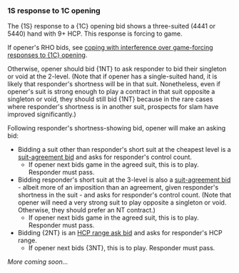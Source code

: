 ### <a name="1S_response_to_1C_opening"> 1S response to 1C opening

The {1S} response to a {1C} opening bid shows a three-suited (4441 or 5440) hand with 9+ HCP. This response is forcing to game.

If opener's RHO bids, see [coping with interference over game-forcing responses to {1C} opening](#-coping-with-interference-over-game-forcing-responses-to-1c-opening).

Otherwise, opener should bid {1NT} to ask responder to bid their singleton or void at the 2-level. (Note that if opener has a single-suited hand, it is likely that responder's shortness will be in that suit. Nonetheless, even if opener's suit is strong enough to play a contract in that suit opposite a singleton or void, they should still bid {1NT} because in the rare cases where responder's shortness is in another suit, prospects for slam have improved significantly.)

Following responder's shortness-showing bid, opener will make an asking bid:

- Bidding a suit other than responder's short suit at the cheapest level is a [suit-agreement bid](#-suit-agreement-bid) and asks for responder's control count.
  - If opener next bids game in the agreed suit, this is to play. Responder must pass.
- Bidding responder's short suit at the 3-level is also a [suit-agreement bid](#-suit-agreement-bid) - albeit more of an imposition than an agreement, given responder's shortness in the suit - and asks for responder's control count. (Note that opener will need a very strong suit to play opposite a singleton or void. Otherwise, they should prefer an NT contract.)
  - If opener next bids game in the agreed suit, this is to play. Responder must pass.
- Bidding {2NT} is an [HCP range ask bid](#-nt-range-ask-bid) and asks for responder's HCP range.
  - If opener next bids {3NT}, this is to play. Responder must pass.

_More coming soon..._
